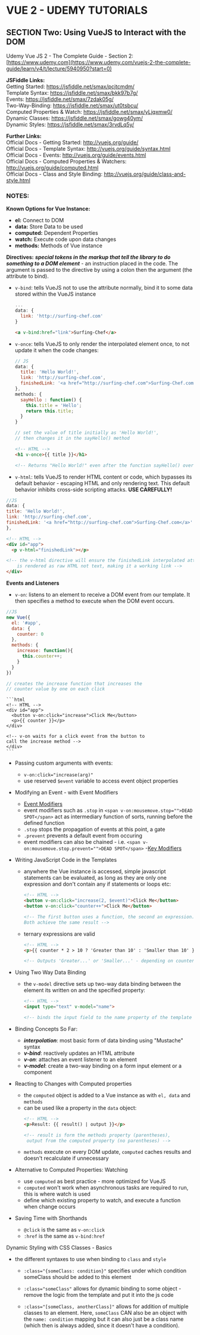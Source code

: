 # VUE 2 - UDEMY TUTORIALS #

## SECTION Two: Using VueJS to Interact with the DOM ##
Udemy Vue JS 2 - The Complete Guide - Section 2:   [https://www.udemy.com](https://www.udemy.com/vuejs-2-the-complete-guide/learn/v4/t/lecture/5940950?start=0)

**JSFiddle Links:**  
Getting Started: https://jsfiddle.net/smax/pcjtcmdm/  
Template Syntax: https://jsfiddle.net/smax/bkk97b7g/  
Events: https://jsfiddle.net/smax/7zdak05g/  
Two-Way-Binding: https://jsfiddle.net/smax/ut0tsbcu/  
Computed Properties & Watch: https://jsfiddle.net/smax/yLjqxmw0/  
Dynamic Classes: https://jsfiddle.net/smax/gowg40ym/  
Dynamic Styles: https://jsfiddle.net/smax/3rvdLq5y/  

**Further Links:**  
Official Docs - Getting Started: http://vuejs.org/guide/  
Official Docs - Template Syntax: http://vuejs.org/guide/syntax.html  
Official Docs - Events: http://vuejs.org/guide/events.html  
Official Docs - Computed Properties & Watchers: http://vuejs.org/guide/computed.html  
Official Docs - Class and Style Binding: http://vuejs.org/guide/class-and-style.html  

### NOTES: ###
**Known Options for Vue Instance:**
- **el:** Connect to DOM
- **data:** Store Data to be used
- **computed:** Dependent Properties
- **watch:** Execute code upon data changes
- **methods:** Methods of Vue instance

**Directives:** ***special tokens in the markup that tell the library to do something to a DOM element*** - an instruction placed in the code.  The argument is passed to the directive by using a colon then the argument (the attribute to bind).
- `v-bind`: tells VueJS not to use the attribute normally, bind it to some data stored within the VueJS instance
  ```javascript
  ...
  data: {
    link: 'http://surfing-chef.com'
  }
  ```
  ```html
  <a v-bind:href="link">Surfing-Chef</a>
  ```

- `v-once`: tells VueJS to only render the interpolated element once, to not update it when the code changes:

  ```javascript
  // JS
  data: {
    title: 'Hello World!',
    link: 'http://surfing-chef.com',
    finishedLink: '<a href="http://surfing-chef.com">Surfing-Chef.com</a>'
  },
  methods: {
    sayHello : function() {
      this.title = 'Hello';
      return this.title;
    }
  }

  // set the value of title initially as 'Hello World!',
  // then changes it in the sayHello() method
  ```

  ```html
  <!-- HTML -->
  <h1 v-once>{{ title }}</h1>

  <!-- Returns "Hello World!" even after the function sayHello() overwrites it  -->
  ```

- `v-html`: tells VueJS to render HTML content or code, which bypasses its default behavior - escaping HTML and only rendering text. This default behavior inhibits cross-side scripting attacks.  **USE CAREFULLY!**
```javascript
//JS
data: {
title: 'Hello World!',
link: 'http://surfing-chef.com',
finishedLink: '<a href="http://surfing-chef.com">Surfing-Chef.com</a>'
},
```

  ```html
  <!-- HTML -->
  <div id="app">
    <p v-html="finishedLink"></p>

  <!-- the v-html directive will ensure the finishedLink interpolated attribute
      is rendered as raw HTML not text, making it a working link -->  
  </div>
  ```

**Events and Listeners**  
  - `v-on`: listens to an element to receive a DOM event from our template. It then specifies a method to execute when the DOM event occurs.
  ```javascript
  //JS
  new Vue({
    el: '#app',
    data: {
      counter: 0
    },
    methods: {
      increase: function(){
        this.counter++;
      }
    }
  })

  // creates the increase function that increases the
  // counter value by one on each click
  ```

    ```html
    <!-- HTML -->
    <div id="app">
      <button v-on:click="increase">Click Me</button>
      <p>{{ counter }}</p>
    </div>

    <!-- v-on waits for a click event from the button to
    call the increase method -->  
    </div>
    ```  

- Passing custom arguments with events:  
  - `v-on:click="increase(arg)"`  
  - use reserved `$event` variable to access event object properties  


- Modifying an Event - with Event Modifiers
  - [Event Modifiers](http://vuejs.org/v2/guide/events.html#Event-Modifiers)
  - event modifiers such as `.stop` in `<span v-on:mousemove.stop="">DEAD SPOT</span>` act as intermediary function of sorts, running before the defined function  
  - `.stop` stops the propagation of events at this point, a gate  
  - `.prevent` prevents a default event from occuring  
  - event modifiers can also be chained - i.e. `<span v-on:mousemove.stop.prevent="">DEAD SPOT</span>`
  -[Key Modifiers](http://vuejs.org/v2/guide/events.html#Key-Modifiers)  


- Writing JavaScript Code in the Templates
  - anywhere the Vue instance is accessed, simple javascript statements can be evaluated, as long as they are only one expression and don't contain any if statements or loops etc:  

    ```html
    <!-- HTML -->
    <button v-on:click="increase(2, $event)">Click Me</button>
    <button v-on:click="counter++">Click Me</button>

    <!-- The first button uses a function, the second an expression.
    Both achieve the same result -->
    ```
  - ternary expressions are valid
    ```html
    <!-- HTML -->
    <p>{{ counter * 2 > 10 ? 'Greater than 10' : 'Smaller than 10' }}</p>

    <!-- Outputs 'Greater...' or 'Smaller...' - depending on counter value -->
    ```  


- Using Two Way Data Binding
  - the `v-model` directive sets up two-way data binding between the element its written on and the specified property:

    ```HTML
    <!-- HTML -->
    <input type="text" v-model="name">

    <!-- binds the input field to the name property of the template  -->
    ```  


- Binding Concepts So Far:
  - ***interpolation***: most basic form of data binding using "Mustache" syntax
  - ***v-bind***: reactively updates an HTML attribute
  - ***v-on***: attaches an event listener to an element
  - ***v-model***: create a two-way binding on a form input element or a component  


- Reacting to Changes with Computed properties
  - the `computed` object is added to a Vue instance as with `el, data` and `methods`
  - can be used like a property in the `data` object:
    ```HTML
    <!-- HTML -->
    <p>Result: {{ result() | output }}</p>

    <!-- result is form the methods property (parentheses),
     output from the computed property (no parentheses) -->
    ```  
  - `methods` execute on every DOM update, `computed` caches results and doesn't recalculate if unnecessary  


- Alternative to Computed Properties: Watching
  - use `computed` as best practice - more optimized for VueJS
  - `computed` won't work when asynchronous tasks are required to run, this is where watch is used
  - define which existing property to watch, and execute a function when change occurs


- Saving Time with Shorthands
  - `@click` is the same as `v-on:click`
  - `:href` is the same as `v-bind:href`


Dynamic Styling with CSS Classes - Basics
- the different syntaxes to use when binding to `class` and `style`

  - `:class="{someClass: condition}"` specifies under which condition someClass should be added to this element

  - `:class="someClass"` allows for dynamic binding to some object - remove the logic from the template and put it into the js code

  - `:class="[someClass, anotherClass]"`  allows for addition of  multiple classes to an element. Here, `someClass` CAN also be an object with the `name: condition` mapping but it can also just be a class name (which then is always added, since it doesn't have a condition).
